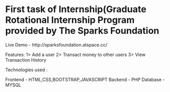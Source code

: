 <h1>First task of Internship(Graduate Rotational Internship Program provided by The Sparks Foundation</h1>
Live Demo - http://sparksfoundation.atspace.cc/
<p>Features: 
1> Add a user
2> Transact money to other users
3> View Transaction History

Technologies used : 

Frontend - HTML,CSS,BOOTSTRAP,JAVASCRIPT 
Backend - PHP
Database - MYSQL

</p>

